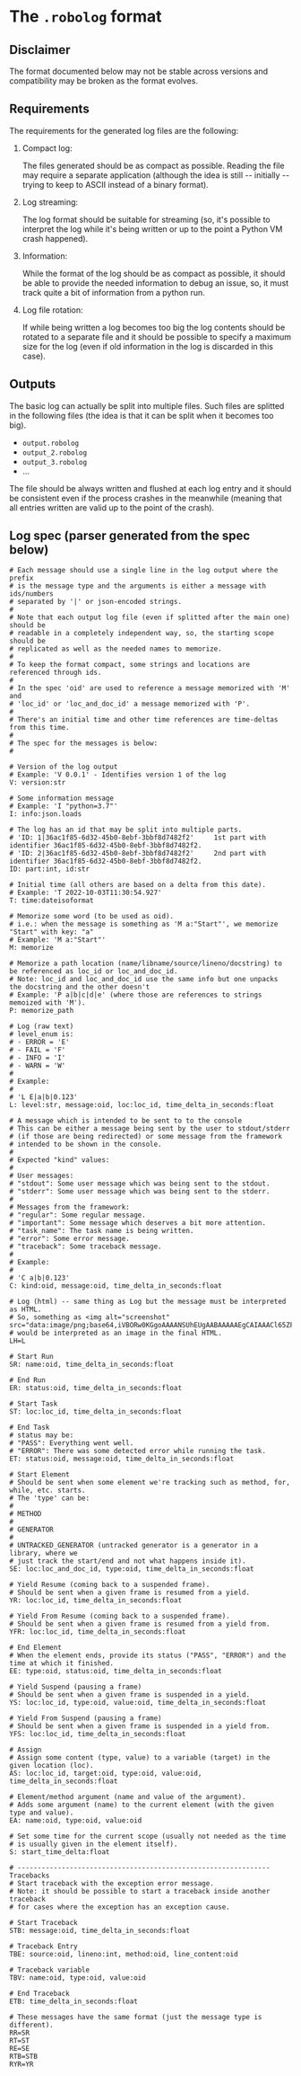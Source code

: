 # The `.robolog` format

## Disclaimer

The format documented below may not be stable across versions and compatibility
may be broken as the format evolves.

## Requirements

The requirements for the generated log files are the following:

1. Compact log:

    The files generated should be as compact as possible. Reading the file
    may require a separate application (although the idea is still -- initially
    -- trying to keep to ASCII instead of a binary format).

2. Log streaming:

    The log format should be suitable for streaming (so, it's possible to
    interpret the log while it's being written or up to the point a 
    Python VM crash happened).

3. Information:

    While the format of the log should be as compact as possible, it should 
    be able to provide the needed information to debug an issue, so,
    it must track quite a bit of information from a python run.

4. Log file rotation:

    If while being written a log becomes too big the log contents should be
    rotated to a separate file and it should be possible to specify a maximum
    size for the log (even if old information in the log is discarded in this
    case).


## Outputs

The basic log can actually be split into multiple files.
Such files are splitted in the following files (the idea is that it can be split when it becomes too big).

- `output.robolog`
- `output_2.robolog`
- `output_3.robolog`
- ...

The file should be always written and flushed at each log entry and it should be consistent even if the process crashes in the meanwhile (meaning that all entries written are valid up to the point of the crash).


## Log spec (parser generated from the spec below)


    # Each message should use a single line in the log output where the prefix
    # is the message type and the arguments is either a message with ids/numbers
    # separated by '|' or json-encoded strings.
    #
    # Note that each output log file (even if splitted after the main one) should be
    # readable in a completely independent way, so, the starting scope should be
    # replicated as well as the needed names to memorize.
    #
    # To keep the format compact, some strings and locations are referenced through ids. 
    # 
    # In the spec 'oid' are used to reference a message memorized with 'M' and 
    # 'loc_id' or 'loc_and_doc_id' a message memorized with 'P'.
    #
    # There's an initial time and other time references are time-deltas from this time.
    #
    # The spec for the messages is below:
    #
    
    # Version of the log output
    # Example: 'V 0.0.1' - Identifies version 1 of the log
    V: version:str
    
    # Some information message
    # Example: 'I "python=3.7"'
    I: info:json.loads
    
    # The log has an id that may be split into multiple parts.
    # 'ID: 1|36ac1f85-6d32-45b0-8ebf-3bbf8d7482f2'     1st part with identifier 36ac1f85-6d32-45b0-8ebf-3bbf8d7482f2.
    # 'ID: 2|36ac1f85-6d32-45b0-8ebf-3bbf8d7482f2'     2nd part with identifier 36ac1f85-6d32-45b0-8ebf-3bbf8d7482f2.
    ID: part:int, id:str
    
    # Initial time (all others are based on a delta from this date).
    # Example: 'T 2022-10-03T11:30:54.927'
    T: time:dateisoformat
    
    # Memorize some word (to be used as oid).
    # i.e.: when the message is something as 'M a:"Start"', we memorize "Start" with key: "a"
    # Example: 'M a:"Start"'
    M: memorize
    
    # Memorize a path location (name/libname/source/lineno/docstring) to be referenced as loc_id or loc_and_doc_id.
    # Note: loc_id and loc_and_doc_id use the same info but one unpacks the docstring and the other doesn't
    # Example: 'P a|b|c|d|e' (where those are references to strings memoized with 'M').
    P: memorize_path
    
    # Log (raw text)
    # level_enum is:
    # - ERROR = 'E'
    # - FAIL = 'F'
    # - INFO = 'I'
    # - WARN = 'W'
    #
    # Example:
    #
    # 'L E|a|b|0.123'
    L: level:str, message:oid, loc:loc_id, time_delta_in_seconds:float
    
    # A message which is intended to be sent to to the console
    # This can be either a message being sent by the user to stdout/stderr
    # (if those are being redirected) or some message from the framework
    # intended to be shown in the console.
    #
    # Expected "kind" values:
    #
    # User messages:
    # "stdout": Some user message which was being sent to the stdout.
    # "stderr": Some user message which was being sent to the stderr.
    #
    # Messages from the framework:
    # "regular": Some regular message.
    # "important": Some message which deserves a bit more attention.
    # "task_name": The task name is being written.
    # "error": Some error message.
    # "traceback": Some traceback message.
    #
    # Example:
    #
    # 'C a|b|0.123'
    C: kind:oid, message:oid, time_delta_in_seconds:float
    
    # Log (html) -- same thing as Log but the message must be interpreted as HTML.
    # So, something as <img alt="screenshot" src="data:image/png;base64,iVBORw0KGgoAAAANSUhEUgAABAAAAAEgCAIAAACl65ZFAAEAAElEQVR4nOz9d7R..."/>
    # would be interpreted as an image in the final HTML. 
    LH=L
    
    # Start Run
    SR: name:oid, time_delta_in_seconds:float
    
    # End Run
    ER: status:oid, time_delta_in_seconds:float
    
    # Start Task
    ST: loc:loc_id, time_delta_in_seconds:float
    
    # End Task
    # status may be:
    # "PASS": Everything went well.
    # "ERROR": There was some detected error while running the task.
    ET: status:oid, message:oid, time_delta_in_seconds:float
    
    # Start Element 
    # Should be sent when some element we're tracking such as method, for, while, etc. starts.
    # The 'type' can be:
    #
    # METHOD
    #
    # GENERATOR
    #
    # UNTRACKED_GENERATOR (untracked generator is a generator in a library, where we
    # just track the start/end and not what happens inside it).
    SE: loc:loc_and_doc_id, type:oid, time_delta_in_seconds:float
    
    # Yield Resume (coming back to a suspended frame).
    # Should be sent when a given frame is resumed from a yield.
    YR: loc:loc_id, time_delta_in_seconds:float
    
    # Yield From Resume (coming back to a suspended frame).
    # Should be sent when a given frame is resumed from a yield from.
    YFR: loc:loc_id, time_delta_in_seconds:float
    
    # End Element
    # When the element ends, provide its status ("PASS", "ERROR") and the time at which it finished.
    EE: type:oid, status:oid, time_delta_in_seconds:float
    
    # Yield Suspend (pausing a frame)
    # Should be sent when a given frame is suspended in a yield.
    YS: loc:loc_id, type:oid, value:oid, time_delta_in_seconds:float
    
    # Yield From Suspend (pausing a frame)
    # Should be sent when a given frame is suspended in a yield from.
    YFS: loc:loc_id, time_delta_in_seconds:float
    
    # Assign
    # Assign some content (type, value) to a variable (target) in the given location (loc). 
    AS: loc:loc_id, target:oid, type:oid, value:oid, time_delta_in_seconds:float
    
    # Element/method argument (name and value of the argument).
    # Adds some argument (name) to the current element (with the given type and value).
    EA: name:oid, type:oid, value:oid
    
    # Set some time for the current scope (usually not needed as the time
    # is usually given in the element itself).
    S: start_time_delta:float
    
    # --------------------------------------------------------------- Tracebacks
    # Start traceback with the exception error message.
    # Note: it should be possible to start a traceback inside another traceback
    # for cases where the exception has an exception cause.
    
    # Start Traceback
    STB: message:oid, time_delta_in_seconds:float
    
    # Traceback Entry
    TBE: source:oid, lineno:int, method:oid, line_content:oid
    
    # Traceback variable
    TBV: name:oid, type:oid, value:oid
    
    # End Traceback
    ETB: time_delta_in_seconds:float
    
    # These messages have the same format (just the message type is different).
    RR=SR
    RT=ST
    RE=SE
    RTB=STB
    RYR=YR
